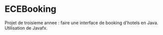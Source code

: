 # ECEBooking

Projet de troisieme annee : faire une interface de booking d'hotels en Java. Utilisation de Javafx.

